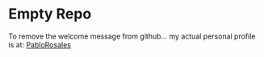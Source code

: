 # Empty Repo

To remove the welcome message from github... my actual personal profile is at: [PabloRosales](https://github.com/PabloRosales)
